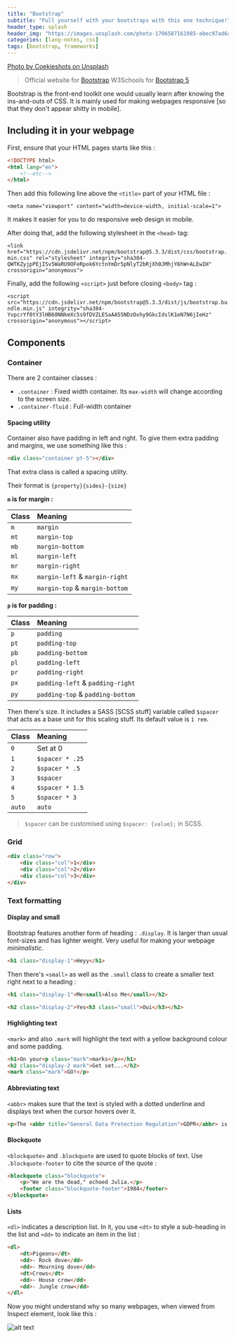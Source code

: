 ```yaml
---
title: "Bootstrap"
subtitle: "Pull yourself with your bootstraps with this one technique!"
header_type: splash
header_img: "https://images.unsplash.com/photo-1706587161985-abec97ad6af8?q=80&w=1935&auto=format&fit=crop&ixlib=rb-4.0.3&ixid=M3wxMjA3fDB8MHxwaG90by1wYWdlfHx8fGVufDB8fHx8fA%3D%3D"
categories: [lang-notes, css]
tags: [bootstrap, frameworks]
---
```


[Photo by Coekieshots on Unsplash](https://unsplash.com/@coekieshots)

> Official website for [Bootstrap](https://getbootstrap.com)
> W3Schools for [Bootstrap 5](https://www.w3schools.com/bootstrap5/bootstrap_get_started.php)

Bootstrap is the front-end toolkit one would usually learn after knowing the ins-and-outs of CSS. It is mainly used for making webpages responsive [so that they don't appear shitty in mobile].

## Including it in your webpage

First, ensure that your HTML pages starts like this :

```html
<!DOCTYPE html>
<html lang="en">
    <!--etc-->
</html>
```

Then add this following line above the `<title>` part of your HTML file :

``<meta name="viewport" content="width=device-width, initial-scale=1">``

It makes it easier for you to do responsive web design in mobile.

After doing that, add the following stylesheet in the `<head>` tag:

``<link href="https://cdn.jsdelivr.net/npm/bootstrap@5.3.3/dist/css/bootstrap.min.css" rel="stylesheet" integrity="sha384-QWTKZyjpPEjISv5WaRU9OFeRpok6YctnYmDr5pNlyT2bRjXh0JMhjY6hW+ALEwIH" crossorigin="anonymous">``

Finally, add the following `<script>` just before closing `<body>` tag :

``<script src="https://cdn.jsdelivr.net/npm/bootstrap@5.3.3/dist/js/bootstrap.bundle.min.js" integrity="sha384-YvpcrYf0tY3lHB60NNkmXc5s9fDVZLESaAA55NDzOxhy9GkcIdslK1eN7N6jIeHz" crossorigin="anonymous"></script>``

## Components

### Container

There are 2 container classes :

- `.container` : Fixed width container. Its `max-width` will change according to the screen size.
- `.container-fluid` : Full-width container

#### Spacing utility

Container also have padding in left and right. To give them extra padding and margins, we use something like this :

```html
<div class="container pt-5"></div>
```

That extra class is called a spacing utility.

Their format is ``{property}{sides}-{size}``

**`m` is for margin :**

| Class | Meaning |
| :------ |:--- |
| `m` | `margin` |
| `mt` | `margin-top` |
| `mb` | `margin-bottom` |
| `ml` | `margin-left` |
| `mr` | `margin-right` |
| `mx` | `margin-left` & `margin-right` |
| `my` | `margin-top` & `margin-bottom` |

**`p` is for padding :**

| Class | Meaning |
| :------ |:--- |
| `p` | `padding` |
| `pt` | `padding-top` |
| `pb` | `padding-bottom` |
| `pl` | `padding-left` |
| `pr` | `padding-right` |
| `px` | `padding-left` & `padding-right` |
| `py` | `padding-top` & `padding-bottom` |

Then there's size. It includes a SASS [SCSS stuff] variable called `$spacer` that acts as a base unit for this scaling stuff. Its default value is `1 rem`.

| Class | Meaning |
| :------ |:--- |
| `0` | Set at 0 |
| `1` | `$spacer * .25` |
| `2` | `$spacer * .5` |
| `3` | `$spacer` |
| `4` | `$spacer * 1.5` |
| `5` | `$spacer * 3` |
| `auto` | `auto` |

> `$spacer` can be customised using ``$spacer: {value};`` in SCSS.

### Grid

```html
<div class="row">
    <div class="col">1</div>
    <div class="col">2</div>
    <div class="col">3</div>
</div>
```

### Text formatting

#### Display and small

Bootstrap features another form of heading : `.display`. It is larger than usual font-sizes and has lighter weight. Very useful for making your webpage *minimalistic*.

```html
<h1 class="display-1">Heyy</h1>
```

Then there's `<small>` as well as the `.small` class to create a smaller text right next to a heading :

```html
<h1 class="display-1">Me<small>Also Me</small></h2>

<h2 class="display-2">Yes<h3 class="small">Oui</h3></h2>
```

#### Highlighting text

`<mark>` and also `.mark` will highlight the text with a yellow background colour and some padding.

```html
<h1>On your<p class="mark">marks</p></h1>
<h2 class="display-2 mark">Get set...</h2>
<mark class="mark">GO!</p>
```

#### Abbreviating text

`<abbr>` makes sure that the text is styled with a dotted underline and displays text when the cursor hovers over it.

```html
<p>The <abbr title="General Data Protection Regulation">GDPR</abbr> is an European legislation on digital privacy and other fields.</p>
```

#### Blockquote

`<blockquote>` and `.blockquote` are used to quote blocks of text. Use `.blockquote-footer` to cite the source of the quote :

```html
<blockquote class="blockquote">
    <p>"We are the dead," echoed Julia.</p>
    <footer class="blockquote-footer">1984</footer>
</blockquote>
```

#### Lists

`<dl>` indicates a description list. In it, you use `<dt>` to style a sub-heading in the list and `<dd>` to indicate an item in the list :

```html
<dl>
    <dt>Pigeons</dt>
    <dd>- Rock dove</dd>
    <dd>- Mourning dove</dd>
    <dt>Crows</dt>
    <dd>- House crow</dd>
    <dd>- Jungle crow</dd>
</dl>
```

Now you might understand why so many webpages, when viewed from Inspect element, look like this :

![alt text](image.png)

